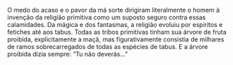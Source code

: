﻿O medo do acaso e o pavor da má sorte dirigiram literalmente o homem à invenção da religião primitiva como um suposto seguro contra essas calamidades. Da mágica e dos fantasmas, a religião evoluiu por espíritos e fetiches até aos tabus. Todas as tribos primitivas tinham sua árvore de fruta proibida, explicitamente a maçã, mas figurativamente consistia de milhares de ramos sobrecarregados de todas as espécies de tabus. E a árvore proibida dizia sempre: “Tu não deverás...”